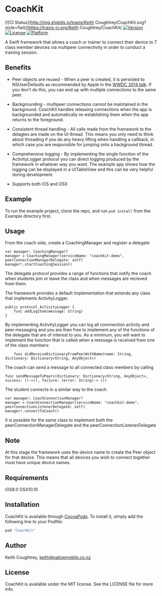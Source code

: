 # CoachKit

[![CI Status](http://img.shields.io/travis/Keith Coughtrey/CoachKit.svg?style=flat)](https://travis-ci.org/Keith Coughtrey/CoachKit)
[![Version](https://img.shields.io/cocoapods/v/CoachKit.svg?style=flat)](http://cocoapods.org/pods/CoachKit)
[![License](https://img.shields.io/cocoapods/l/CoachKit.svg?style=flat)](http://cocoapods.org/pods/CoachKit)
[![Platform](https://img.shields.io/cocoapods/p/CoachKit.svg?style=flat)](http://cocoapods.org/pods/CoachKit)

A Swift framework that allows a coach or trainer to connect their device to 7 class member devices via multipeer connectivity in order to conduct a training session.

## Benefits

* Peer objects are reused - When a peer is created, it is persisted to NSUserDefaults as recommended by Apple in the [WWDC 2014 talk](https://developer.apple.com/videos/play/wwdc2014-709/). If you don't do this, you can end up with multiple connections to the same peer.

* Backgrounding - multipeer connections cannot be maintained in the background. CoachKit handles releasing connections when the app is backgrounded and automatically re-establishing them when the app returns to the foreground.

* Consistent thread handling - All calls made from the framework to the delagtes are made on the UI thread. This means you only need to think about threading if you do any heavy lifting when handling a callback, in which case you are responsible for jumping onto a background thread.

* Comprehensive logging - By implementing the single function of the ActivityLogger protocol you can direct logging produced by the framework in whatever way you want. The example app shows how the logging can be displayed in a UITableView and this can be very helpful during development.  

* Supports both iOS and OSX

## Example

To run the example project, clone the repo, and run `pod install` from the Example directory first.

## Usage

From the coach side, create a CoachingManager and register a delegate

    var manager: CoachingManager?
    manager = CoachingManager(serviceName: "coachkit-demo", peerConnectionManagerDelegate: self)
    manager!.startCoachingSession()


The delegate protocol provides a range of functions that notify the coach when students join or leave the class and when messages are recieved from them.

The framework provides a default implementation that extends any class that implements ActivityLogger.

    public protocol ActivityLogger {
        func addLogItem(message: String)
    }

By implementing ActivityLogger you can log all connnection activity and peer messaging and you are then free to implement any of the functions of the delegate that are of interest to you. As a minimum, you will want to implement the function that is called when a message is received from one of the class members:

        func didReceiveDictionaryFromPeerWithName(name: String, dictionary: Dictionary<String, AnyObject>)

The coach can send a message to all connected class members by calling

    func sendMessageToPeers(dictionary: Dictionary<String, AnyObject>, success: ()->(), failure: (error: String)-> ())

The student connects in a similar way to the coach

    var manager: CoachConnectionManager?
    manager = CoachConnectionManager(serviceName: "coachkit-demo", peerConnectionListenerDelegate: self)
    manager!.connectToCoach()

It is possible for the same class to implement both the peerConnectionManagerDelegate and the peerConnectionListenerDelegate

## Note

At this stage the framework uses the device name to create the Peer object for that device. This means that all devices you wish to connect together must have unique device names.

## Requirements

iOS8.0 OSX10.10
## Installation

CoachKit is available through [CocoaPods](http://cocoapods.org). To install
it, simply add the following line to your Podfile:

```ruby
pod "CoachKit"
```

## Author

Keith Coughtrey, keith@nativemobile.co.nz

## License

CoachKit is available under the MIT license. See the LICENSE file for more info.
